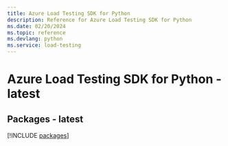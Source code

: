 ```yaml
---
title: Azure Load Testing SDK for Python
description: Reference for Azure Load Testing SDK for Python
ms.date: 02/20/2024
ms.topic: reference
ms.devlang: python
ms.service: load-testing
---
```

# Azure Load Testing SDK for Python - latest

## Packages - latest
[!INCLUDE [packages](load-testing-index.md)]